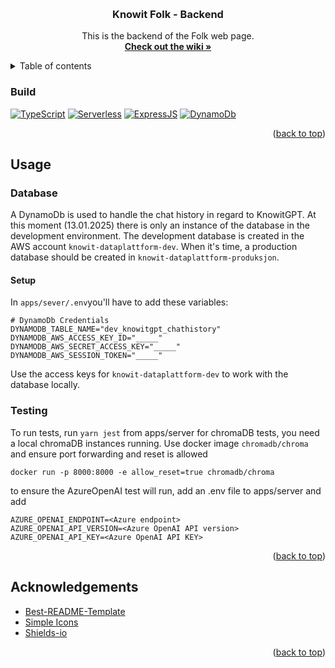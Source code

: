 <a id="readme-top"></a>

<!-- PROJECT SHIELDS -->
<!--
*** I'm using markdown "reference style" links for readability.
*** Reference links are enclosed in brackets [ ] instead of parentheses ( ).
*** See the bottom of this document for the declaration of the reference variables
*** for contributors-url, forks-url, etc. This is an optional, concise syntax you may use.
*** https://www.markdownguide.org/basic-syntax/#reference-style-links
-->

<br />
<div align="center">

<h3 align="center">Knowit Folk - Backend</h3>

  <p align="center">
    This is the backend of the Folk web page.
    <br />
    <a href="https://github.com/knowit/folk-webapp/wiki/Backend"><strong>Check out the wiki »</strong></a>
    <br />
  </p>
</div>

<!-- Table of contents -->
<details>
  <summary>Table of contents</summary>
  <ol>
    <li><a href="#build">Build</a></li>
    <li><a href="#usage">Usage</a></li>
    <li><a href="#acknowledgements">Acknowledgements</a></li>
  </ol>
</details>

### Build

[![TypeScript][typescript]][typescript-url]
[![Serverless][serverless]][serverless-url]
[![ExpressJS][expressjs]][expressjs-url]
[![DynamoDb][dynamodb]][dynamodb-url]

<p align="right">(<a href="#readme-top">back to top</a>)</p>

<!-- Use -->

## Usage

### Database

A DynamoDb is used to handle the chat history in regard to KnowitGPT.
At this moment (13.01.2025) there is only an instance of the database in the development environment.
The development database is created in the AWS account `knowit-dataplattform-dev`. When it's time, a production database
should be created in `knowit-dataplattform-produksjon`.

#### Setup

In `apps/sever/.env`you'll have to add these variables:

```
# DynamoDb Credentials
DYNAMODB_TABLE_NAME="dev_knowitgpt_chathistory"
DYNAMODB_AWS_ACCESS_KEY_ID="_____"
DYNAMODB_AWS_SECRET_ACCESS_KEY="_____"
DYNAMODB_AWS_SESSION_TOKEN="_____"
```

Use the access keys for `knowit-dataplattform-dev` to work with the database locally.

### Testing

To run tests, run
`yarn jest`
from apps/server
for chromaDB tests, you need a local chromaDB instances running. Use docker image
`chromadb/chroma`
and ensure port forwarding and reset is allowed

```
docker run -p 8000:8000 -e allow_reset=true chromadb/chroma
```

to ensure the AzureOpenAI test will run, add an .env file to apps/server and add

```
AZURE_OPENAI_ENDPOINT=<Azure endpoint>
AZURE_OPENAI_API_VERSION=<Azure OpenAI API version>
AZURE_OPENAI_API_KEY=<Azure OpenAI API KEY>
```

<p align="right">(<a href="#readme-top">back to top</a>)</p>

<!-- ACKNOWLEDGMENTS -->

## Acknowledgements

- [Best-README-Template](https://github.com/othneildrew/Best-README-Template)
- [Simple Icons](https://simpleicons.org/)
- [Shields-io](https://shields.io/)

<p align="right">(<a href="#readme-top">back to top</a>)</p>

<!-- MARKDOWN LINKS & IMAGES -->
<!-- https://www.markdownguide.org/basic-syntax/#reference-style-links -->

[dynamodb]: https://img.shields.io/badge/DynamoDb-4053D6?style=for-the-badge&logo=amazondynamodb
[dynamodb-url]: https://aws.amazon.com/dynamodb/
[expressjs]: https://img.shields.io/badge/Express-000000?style=for-the-badge&logo=express
[expressjs-url]: https://expressjs.com/
[serverless]: https://img.shields.io/badge/Serverless-FD5750?style=for-the-badge&logo=serverless&logoColor=white
[serverless-url]: https://www.serverless.com/
[typescript]: https://img.shields.io/badge/TypeScript-3178C6?style=for-the-badge&logo=typescript&logoColor=white
[typescript-url]: https://www.typescriptlang.org/
